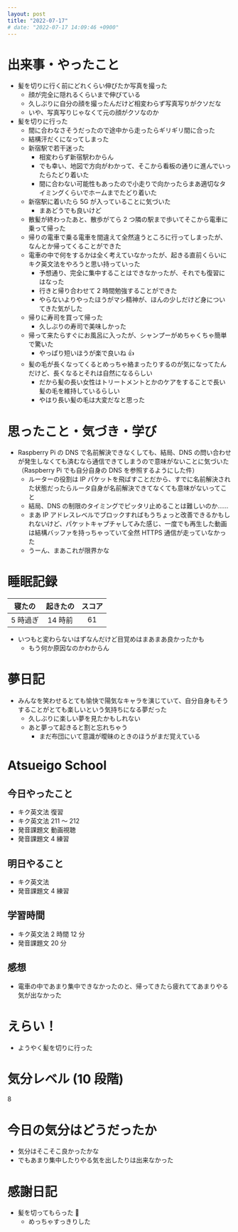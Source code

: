 ```yaml
---
layout: post
title: "2022-07-17"
# date: "2022-07-17 14:09:46 +0900"
---
```


# 出来事・やったこと
* 髪を切りに行く前にどれくらい伸びたか写真を撮った
    * 顔が完全に隠れるくらいまで伸びている
    * 久しぶりに自分の顔を撮ったんだけど相変わらず写真写りがクソだな
    * いや、写真写りじゃなくて元の顔がクソなのか
* 髪を切りに行った
    * 間に合わなさそうだったので途中から走ったらギリギリ間に合った
    * 結構汗だくになってしまった
    * 新宿駅で若干迷った
        * 相変わらず新宿駅わからん
        * でも幸い、地図で方向がわかって、そこから看板の通りに進んでいったらたどり着いた
        * 間に合わない可能性もあったので小走りで向かったらまあ適切なタイミングくらいでホームまでたどり着いた
    * 新宿駅に着いたら 5G が入っていることに気づいた
        * まあどうでも良いけど
    * 散髪が終わったあと、散歩がてら 2 つ隣の駅まで歩いてそこから電車に乗って帰った
    * 帰りの電車で乗る電車を間違えて全然違うところに行ってしまったが、なんとか帰ってくることができた
    * 電車の中で何をするかは全く考えていなかったが、起きる直前くらいにキク英文法をやろうと思い持っていった
        * 予想通り、完全に集中することはできなかったが、それでも復習にはなった
        * 行きと帰り合わせて 2 時間勉強することができた
        * やらないよりやったほうがマシ精神が、ほんの少しだけど身についてきた気がした
    * 帰りに寿司を買って帰った
        * 久しぶりの寿司で美味しかった
    * 帰って来たらすぐにお風呂に入ったが、シャンプーがめちゃくちゃ簡単で驚いた
        * やっぱり短いほうが楽で良いね 👍
    * 髪の毛が長くなってくるとめっちゃ絡まったりするのが気になってたんだけど、長くなるとそれは自然になるらしい
        * だから髪の長い女性はトリートメントとかのケアをすることで長い髪の毛を維持しているらしい
        * やはり長い髪の毛は大変だなと思った



# 思ったこと・気づき・学び
* Raspberry Pi の DNS で名前解決できなくしても、結局、DNS の問い合わせが発生しなくても済むなら通信できてしまうので意味がないことに気づいた（Raspberry Pi でも自分自身の DNS を参照するようにした件）
    * ルーターの役割は IP パケットを飛ばすことだから、すでに名前解決された状態だったらルータ自身が名前解決できてなくても意味がないってこと
    * 結局、DNS の制限のタイミングでピッタリ止めることは難しいのか......
    * まあ IP アドレスレベルでブロックすればもうちょっと改善できるかもしれないけど、パケットキャプチャしてみた感じ、一度でも再生した動画は結構バッファを持っちゃっていて全然 HTTPS 通信が走っていなかった
    * うーん、まあこれが限界かな



# 睡眠記録

| 寝たの | 起きたの | スコア |
|:---:|:---:|:---:|
| 5 時過ぎ | 14 時前 | 61 |

* いつもと変わらないはずなんだけど目覚めはまあまあ良かったかも
    * もう何か原因なのかわからん



# 夢日記
* みんなを笑わせるとても愉快で陽気なキャラを演じていて、自分自身もそうすることがとても楽しいという気持ちになる夢だった
    * 久しぶりに楽しい夢を見たかもしれない
    * あと夢って起きると割と忘れちゃう
        * まだ布団にいて意識が曖昧のときのほうがまだ覚えている



# Atsueigo School
## 今日やったこと
* キク英文法 復習
* キク英文法 211 〜 212
* 発音課題文 動画視聴
* 発音課題文 4 練習

## 明日やること
* キク英文法
* 発音課題文 4 練習

## 学習時間
* キク英文法 2 時間 12 分
* 発音課題文 20 分

## 感想
* 電車の中であまり集中できなかったのと、帰ってきたら疲れててあまりやる気が出なかった



# えらい！
* ようやく髪を切りに行った



# 気分レベル (10 段階)
8



# 今日の気分はどうだったか
* 気分はそこそこ良かったかな
* でもあまり集中したりやる気を出したりは出来なかった



# 感謝日記
* 髪を切ってもらった 🙏
    * めっちゃすっきりした